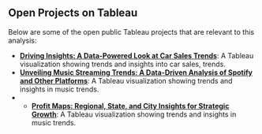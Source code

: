 ## Open Projects on Tableau

Below are some of the open public Tableau projects that are relevant to this analysis:

- **[Driving Insights: A Data-Powered Look at Car Sales Trends](https://public.tableau.com/app/profile/gayathri.priya.devarasetty3296/viz/DrivingInsightsAData-PoweredLookatCarSalesTrends/FinalDashboard)**: A Tableau visualization showing trends and insights into car sales, trends.
- **[Unveiling Music Streaming Trends: A Data-Driven Analysis of Spotify and Other Platforms](https://public.tableau.com/app/profile/gayathri.priya.devarasetty3296/viz/UnveilingMusicStreamingTrendsAData-DrivenAnalysisofSpotifyandOtherPlatforms/Story1)**: A Tableau visualization showing trends and insights in music trends.
- - **[Profit Maps: Regional, State, and City Insights for Strategic Growth](https://public.tableau.com/app/profile/gayathri.priya.devarasetty3296/viz/ProfitMapsRegionalStateandCityInsightsforStrategicGrowth/Story3)**: A Tableau visualization showing trends and insights in music trends.
    
